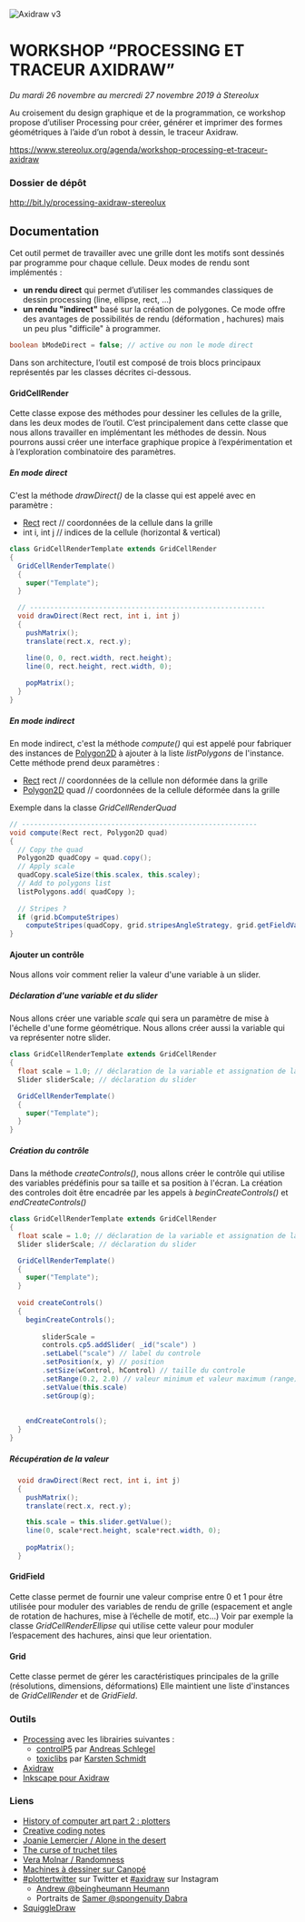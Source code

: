 ![Axidraw v3](http://v3ga.github.io/Images/Workshop_Bassens_axidraw/axidraw_v3_grid.JPG)

# WORKSHOP “PROCESSING ET TRACEUR AXIDRAW”
*Du mardi 26 novembre au mercredi 27 novembre 2019 à Stereolux*

Au croisement du design graphique et de la programmation, ce workshop propose d’utiliser Processing pour créer, générer et imprimer des formes géométriques à l’aide d’un robot à dessin, le traceur Axidraw.

https://www.stereolux.org/agenda/workshop-processing-et-traceur-axidraw

### Dossier de dépôt
http://bit.ly/processing-axidraw-stereolux

## Documentation
Cet outil permet de travailler avec une grille dont les motifs sont dessinés par programme pour chaque cellule. Deux modes de rendu sont implémentés :
* **un rendu direct** qui permet d’utiliser les commandes classiques de dessin processing (line, ellipse, rect, ...)
* **un rendu "indirect"** basé sur la création de polygones. Ce mode offre des avantages de possibilités de rendu (déformation , hachures)  mais un peu plus "difficile" à programmer.

```java
boolean bModeDirect = false; // active ou non le mode direct
```
Dans son architecture, l’outil est composé de trois blocs principaux représentés par les classes décrites ci-dessous.

#### GridCellRender
Cette classe expose des méthodes pour dessiner les cellules de la grille, dans les deux modes de l’outil.
C’est principalement dans cette classe que nous allons travailler en implémentant les méthodes de dessin.
Nous pourrons aussi créer une interface graphique propice à l’expérimentation et à l’exploration combinatoire des paramètres.
##### En mode direct
C'est la méthode *drawDirect()* de la classe qui est appelé avec en paramètre : 
* [Rect](http://toxiclibs.org/docs/core/toxi/geom/Rect.html) rect //  coordonnées de la cellule dans la grille
* int i, int j // indices de la cellule (horizontal & vertical)

```java
class GridCellRenderTemplate extends GridCellRender 
{
  GridCellRenderTemplate()
  {
    super("Template");
  }

  // ----------------------------------------------------------
  void drawDirect(Rect rect, int i, int j)
  {
    pushMatrix();
    translate(rect.x, rect.y);

    line(0, 0, rect.width, rect.height);
    line(0, rect.height, rect.width, 0);
    
    popMatrix();
  }
}
```


##### En mode indirect
En mode indirect, c'est la méthode *compute()* qui est appelé pour fabriquer des instances de [Polygon2D](htPolygon2D/toxiclibs.org/docs/core/toxi/geom/Polygon2D.html) à ajouter à la liste *listPolygons* de l'instance.
Cette méthode prend deux paramètres : 
* [Rect](http://toxiclibs.org/docs/core/toxi/geom/Rect.html) rect //  coordonnées de la cellule non déformée dans la grille
* [Polygon2D](http://toxiclibs.org/docs/core/toxi/geom/Polygon2D.html) quad //  coordonnées de la cellule déformée dans la grille

Exemple dans la classe *GridCellRenderQuad*

```java
// ----------------------------------------------------------
void compute(Rect rect, Polygon2D quad)
{
  // Copy the quad
  Polygon2D quadCopy = quad.copy(); 
  // Apply scale
  quadCopy.scaleSize(this.scalex, this.scaley);
  // Add to polygons list
  listPolygons.add( quadCopy );
  
  // Stripes ? 
  if (grid.bComputeStripes)
    computeStripes(quadCopy, grid.stripesAngleStrategy, grid.getFieldValue( quadCopy.getCentroid() ) );
}
```

#### Ajouter un contrôle
Nous allons voir comment relier la valeur d'une variable à un slider.

##### Déclaration d'une variable et du slider 
Nous allons créer une variable *scale* qui sera un paramètre de mise à l'échelle d'une forme géométrique. Nous allons créer aussi la variable qui va représenter notre slider.

```java
class GridCellRenderTemplate extends GridCellRender 
{
  float scale = 1.0; // déclaration de la variable et assignation de la valeur 1.0
  Slider sliderScale; // déclaration du slider

  GridCellRenderTemplate()
  {
    super("Template");
  }
}
```

##### Création du contrôle
Dans la méthode *createControls()*, nous allons créer le contrôle qui utilise des variables prédéfinis pour sa taille et sa position à l'écran. La création des controles doit être encadrée par les appels à *beginCreateControls()* et *endCreateControls()*

```java
class GridCellRenderTemplate extends GridCellRender 
{
  float scale = 1.0; // déclaration de la variable et assignation de la valeur 1.0
  Slider sliderScale; // déclaration du slider

  GridCellRenderTemplate()
  {
    super("Template");
  }
  
  void createControls()
  {
    beginCreateControls();
    
        sliderScale = 
        controls.cp5.addSlider( _id("scale") )
        .setLabel("scale") // label du controle
        .setPosition(x, y) // position 
        .setSize(wControl, hControl) // taille du controle 
        .setRange(0.2, 2.0) // valeur minimum et valeur maximum (range) 
        .setValue(this.scale)
        .setGroup(g);
    
    
    endCreateControls();
  }
}
```

##### Récupération de la valeur
```java
  void drawDirect(Rect rect, int i, int j)
  {
    pushMatrix();
    translate(rect.x, rect.y);

    this.scale = this.slider.getValue(); 
    line(0, scale*rect.height, scale*rect.width, 0);
    
    popMatrix();
  }
````




#### GridField
Cette classe permet de fournir une valeur comprise entre 0 et 1 pour être utilisée pour moduler des variables de rendu de grille (espacement et angle de rotation de hachures, mise à l’échelle de motif, etc...)
Voir par exemple la classe *GridCellRenderEllipse* qui utilise cette valeur pour moduler l’espacement des hachures, ainsi que leur orientation.

#### Grid
Cette classe permet de gérer les caractéristiques principales de la grille (résolutions, dimensions, déformations)
Elle maintient une liste d'instances de *GridCellRender* et de *GridField*.

### Outils
* [Processing](www.processing.org) avec les librairies suivantes :
  * [controlP5](http://www.sojamo.de/libraries/controlP5/) par [Andreas Schlegel](http://www.sojamo.de/) 
  * [toxiclibs](http://toxiclibs.org/) par [Karsten Schmidt](http://postspectacular.com/)
* [Axidraw](www.axidraw.com)
* [Inkscape pour Axidraw](https://wiki.evilmadscientist.com/Axidraw_Software_Installation)


### Liens
* [History of computer art part 2 : plotters](https://piratefsh.github.io/2019/01/07/computer-art-history-part-2.html)
* [Creative coding notes](https://github.com/cacheflowe/creative-coding-notes)
* [Joanie Lemercier / Alone in the desert](https://www.youtube.com/watch?v=p_wbldFTOeA)
* [The curse of truchet tiles](https://arearugscarpet.blogspot.com/2014/04/the-curse-of-truchets-tiles.html)
* [Vera Molnar / Randomness](https://vimeo.com/372579247)
* [Machines à dessiner sur Canopé](https://www.reseau-canope.fr/machines-a-dessiner)
* [#plottertwitter](https://twitter.com/hashtag/Plottertwitter) sur Twitter et [#axidraw](https://www.instagram.com/explore/tags/axidraw/) sur Instagram 
  * [Andrew @beingheumann Heumann](https://www.instagram.com/beingheumann/)
  * Portraits de [Samer @spongenuity Dabra](https://www.instagram.com/spongenuity/)
* [SquiggleDraw](https://github.com/gwygonik/SquiggleDraw)
